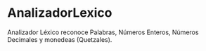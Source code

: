 # AnalizadorLexico
Analizador Léxico reconoce Palabras, Números Enteros, Números Decimales y monedeas (Quetzales).
